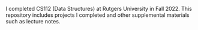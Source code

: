 I completed CS112 (Data Structures) at Rutgers University in Fall 2022. This repository includes projects I completed and other supplemental materials such as lecture notes.
